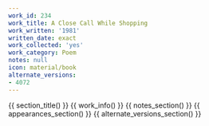 ```yaml
---
work_id: 234
work_title: A Close Call While Shopping
work_written: '1981'
written_date: exact
work_collected: 'yes'
work_category: Poem
notes: null
icon: material/book
alternate_versions:
- 4072
---
```


{{ section_title() }}
{{ work_info() }}
{{ notes_section() }}
{{ appearances_section() }}
{{ alternate_versions_section() }}